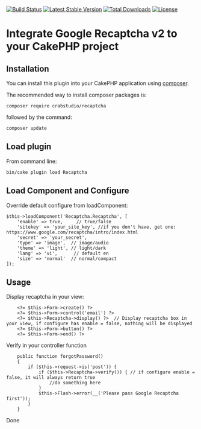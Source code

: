 [![Build Status](https://travis-ci.org/agiletechvn/Recaptcha.svg?branch=master)](https://travis-ci.org/agiletechvn/Recaptcha) [![Latest Stable Version](https://poser.pugx.org/crabstudio/recaptcha/v/stable)](https://packagist.org/packages/crabstudio/recaptcha) [![Total Downloads](https://poser.pugx.org/crabstudio/recaptcha/downloads)](https://packagist.org/packages/crabstudio/recaptcha) [![License](https://poser.pugx.org/crabstudio/recaptcha/license)](https://packagist.org/packages/crabstudio/recaptcha)
# Integrate Google Recaptcha v2 to your CakePHP project

## Installation

You can install this plugin into your CakePHP application using [composer](http://getcomposer.org).

The recommended way to install composer packages is:

```
composer require crabstudio/recaptcha
```

followed by the command:

```
composer update
```

## Load plugin

From command line:
```
bin/cake plugin load Recaptcha
```

## Load Component and Configure

Override default configure from loadComponent:
```
$this->loadComponent('Recaptcha.Recaptcha', [
    'enable' => true,     // true/false
    'sitekey' => 'your_site_key', //if you don't have, get one: https://www.google.com/recaptcha/intro/index.html
    'secret' => 'your_secret',
    'type' => 'image',  // image/audio
    'theme' => 'light', // light/dark
    'lang' => 'vi',      // default en
    'size' => 'normal'  // normal/compact
]);
```

## Usage

Display recaptcha in your view:
```
    <?= $this->Form->create() ?>
    <?= $this->Form->control('email') ?>
    <?= $this->Recaptcha->display() ?>  // Display recaptcha box in your view, if configure has enable = false, nothing will be displayed
    <?= $this->Form->button() ?>
    <?= $this->Form->end() ?>
```

Verify in your controller function
```
    public function forgotPassword() 
    {
        if ($this->request->is('post')) {
            if ($this->Recaptcha->verify()) { // if configure enable = false, it will always return true
                //do something here
            }
            $this->Flash->error(__('Please pass Google Recaptcha first'));
        }
    }
```

Done
